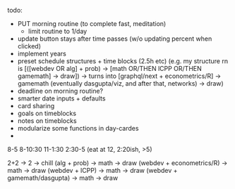 todo:

- PUT morning routine (to complete fast, meditation)
  - limit routine to 1/day
- update button stays after time passes (w/o updating percent when clicked)
- implement years
- preset schedule structures + time blocks (2.5h etc)
  (e.g. my structure rn is [([webdev OR alg] + prob) -> [math OR/THEN lCPP OR/THEN gamemath] -> draw]) ->
    turns into [graphql/next + econometrics/R] -> gamemath (eventually dasgupta/viz, and after that, networks) -> draw)
- deadline on morning routine?
- smarter date inputs + defaults
- card sharing
- goals on timeblocks
- notes on timeblocks
- modularize some functions in day-cardes
-


8-5
8-10:30
11-1:30
2:30-5
(eat at 12, 2:20ish, >5)

2+2 -> 2 -> chill
(alg + prob) -> math -> draw
(webdev + econometrics/R) -> math -> draw
(webdev + lCPP) -> math -> draw
(webdev + gamemath/dasgupta) -> math -> draw

